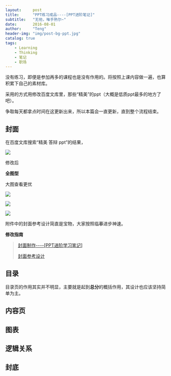 ```yaml
---
layout:     post
title:      "PPT练习成品----[PPT进阶笔记]"
subtitle:   "无他，唯手熟尔~"
date:       2016-08-01
author:     "Teng"
header-img: "img/post-bg-ppt.jpg"
catalog: true
tags:
    - Learning
    - Thinking
    - 笔记
    - 职场
---
```


没有练习，即便是参加再多的课程也是没有作用的。将按照上课内容做一遍，也算积累下自己的素材库。

采用的方式用修改百度文库里，那些“精美”的ppt（大概是低质ppt最多的地方了吧）。

争取每天都拿点时间在这更新出来，所以本篇会一直更新，直到整个流程结束。

## 封面

在百度文库搜索“精美 答辩 ppt”的结果，

![](http://7xtgob.com1.z0.glb.clouddn.com/16-8-2/81175613.jpg)

修改后

**全图型**

大图查看更优

![](http://7xtgob.com1.z0.glb.clouddn.com/16-8-2/9663344.jpg)

![](http://7xtgob.com2.z0.glb.clouddn.com/16-8-3/6418590.jpg)

![](http://7xtgob.com2.z0.glb.clouddn.com/16-8-3/67730806.jpg)

附件中的封面参考设计简直是宝物，大家按照临摹进步神速。


**修改指南**

> [封面制作----[PPT进阶学习笔记]](http://tengblog.com/2016/07/11/PPT-02/)
> 
> [封面参考设计](http://7xtgob.com2.z0.glb.clouddn.com/PPT%E5%B0%81%E9%9D%A2%E6%8E%92%E7%89%88%E6%89%8B%E5%86%8C-%E5%BE%AE%E4%BF%A1%E5%85%AC%E4%BC%97%E5%8F%B7%E3%80%90%E6%9B%B9%E5%B0%86PPTao%E3%80%91.pdf)


## 目录

目录页的作用其实并不明显，主要就是起到**总分**的概括作用，其设计也应该坚持简单为主。




## 内容页

## 图表

## 逻辑关系

## 封底

